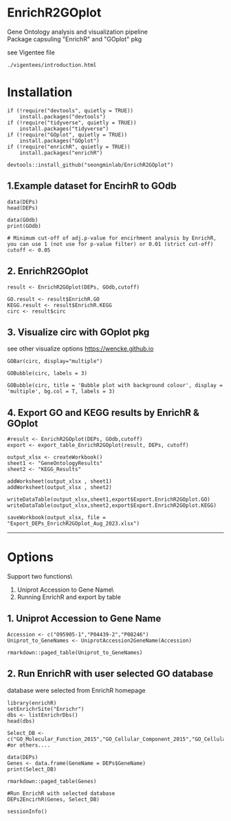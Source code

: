 # EnrichR2GOplot

Gene Ontology analysis and visualization pipeline  
Package capsuling "EnrichR" and "GOplot" pkg

see Vigentee file
```
./vigentees/introduction.html
```



# Installation

```
if (!require("devtools", quietly = TRUE))
    install.packages("devtools")
if (!require("tidyverse", quietly = TRUE))
    install.packages("tidyverse")
if (!require("GOplot", quietly = TRUE))
    install.packages("GOplot")
if (!require("enrichR", quietly = TRUE))
    install.packages("enrichR")

devtools::install_github("seongminlab/EnrichR2GOplot")
```

## 1.Example dataset for EncirhR to GOdb

```
data(DEPs)
head(DEPs)
```

```
data(GOdb)
print(GOdb)
```

```
# Minimum cut-off of adj.p-value for encirhment analysis by EnrichR,  you can use 1 (not use for p-value filter) or 0.01 (strict cut-off)
cutoff <- 0.05
```

## 2. EnrichR2GOplot

```
result <- EnrichR2GOplot(DEPs, GOdb,cutoff)

GO.result <- result$EnrichR.GO
KEGG.result <- result$EnrichR.KEGG
circ <- result$circ
```

## 3. Visualize circ with GOplot pkg

see other visualize options <https://wencke.github.io>

```
GOBar(circ, display="multiple")
```

```
GOBubble(circ, labels = 3)
```

```
GOBubble(circ, title = 'Bubble plot with background colour', display = 'multiple', bg.col = T, labels = 3)  
```

## 4. Export GO and KEGG results by EnrichR & GOplot

```
#result <- EnrichR2GOplot(DEPs, GOdb,cutoff)
export <- export_table_EnrichR2GOplot(result, DEPs, cutoff)
```

```
output_xlsx <- createWorkbook()
sheet1 <- "GeneOntologyResults"
sheet2 <- "KEGG_Results"

addWorksheet(output_xlsx , sheet1)
addWorksheet(output_xlsx , sheet2)

writeDataTable(output_xlsx,sheet1,export$Export.EnrichR2GOplot.GO)
writeDataTable(output_xlsx,sheet2,export$Export.EnrichR2GOplot.KEGG)

saveWorkbook(output_xlsx, file = "Export_DEPs_EnrichR2GOplot_Aug_2023.xlsx")

```

------------------------------------------------------------------------

# Options

Support two functions\
1. Uniprot Accession to Gene Name\
2. Running EnrichR and export by table

## 1. Uniprot Accession to Gene Name

```
Accession <- c("O95905-1","P04439-2","P08246")
Uniprot_to_GeneNames <- UniprotAccession2GeneName(Accession)
```

```
rmarkdown::paged_table(Uniprot_to_GeneNames)
```

## 2. Run EnrichR with user selected GO database

database were selected from EnrichR homepage

```
library(enrichR)
setEnrichrSite("Enrichr")
dbs <- listEnrichrDbs()
head(dbs)
```


```
Select_DB <- c("GO_Molecular_Function_2015","GO_Cellular_Component_2015","GO_Cellular_Component_2015")
#or others.... 
```



```
data(DEPs)
Genes <- data.frame(GeneName = DEPs$GeneName) 
print(Select_DB)
```


```
rmarkdown::paged_table(Genes)
```

```
#Run EnrichR with selected database
DEPs2EncirhR(Genes, Select_DB)
```

```
sessionInfo()
```
